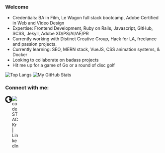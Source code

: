 ### Welcome

- Credentials: BA in Film, Le Wagon full stack bootcamp, Adobe Certified in Web and Video Design
- Expertise: Frontend Development, Ruby on Rails, Javascript, GitHub, SCSS, Jekyll, Adobe XD/PS/AI/AE/PR
- Currently working with Distinct Creative Group, Hack for LA, freelance and passion projects.
- Currently learning: SEO, MERN stack, VueJS, CSS animation systems, & Docker
- Looking to collaborate on badass projects
- Hit me up for a game of Go or a round of disc golf

![Top Langs](https://github-readme-stats.vercel.app/api/top-langs/?username=mcspach&theme=tokyonight)
![My GitHub Stats](https://github-readme-stats.vercel.app/api?username=mcspach&theme=tokyonight&hide=stars&show_icons=true)


### Connect with me:
[<img align="left" alt="codeSTACKr.com" width="22px" src="https://raw.githubusercontent.com/iconic/open-iconic/master/svg/globe.svg" />][website]
[<img align="left" alt="codeSTACKr | LinkedIn" width="22px" src="https://cdn.jsdelivr.net/npm/simple-icons@v3/icons/linkedin.svg" />][linkedin]
<br />
<!-- Optional if you have blogs -->
<!-- ## Latest blog posts: -->
<!-- BLOG-POST-LIST:START -->
<!-- BLOG-POST-LIST:END -->
<!-- This section you create this variables that are used above -->

[website]: https://www.matthewspach.com/
[linkedin]: https://www.linkedin.com/in/matthewspach/
